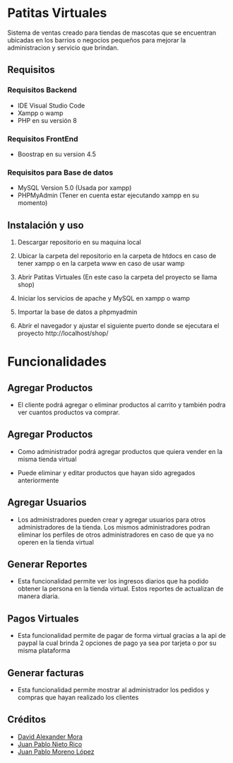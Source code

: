 # Patitas Virtuales

Sistema de ventas creado para tiendas de mascotas que se encuentran ubicadas en los barrios o negocios pequeños para mejorar la administracion y servicio que brindan.

## Requisitos

### Requisitos Backend

- IDE Visual Studio Code
- Xampp o wamp
- PHP en su versión 8

### Requisitos FrontEnd

- Boostrap en su version 4.5

### Requisitos para Base de datos

- MySQL Version 5.0 (Usada por xampp)
- PHPMyAdmin (Tener en cuenta estar ejecutando xampp en su momento)

## Instalación y uso

1. Descargar repositorio en su maquina local

2. Ubicar la carpeta del repositorio en la carpeta de htdocs en caso de tener xampp o en la carpeta www en caso de usar wamp

3. Abrir Patitas Virtuales (En este caso la carpeta del proyecto se llama shop)

4. Iniciar los servicios de apache y MySQL en xampp o wamp

5. Importar la base de datos a phpmyadmin 

6. Abrir el navegador y ajustar el siguiente puerto donde se ejecutara el proyecto http://localhost/shop/

# Funcionalidades

## Agregar Productos

- El cliente podrá agregar o eliminar productos al carrito y también podra ver cuantos productos va comprar.

## Agregar Productos

- Como administrador podrá agregar productos que quiera vender en la misma tienda virtual

- Puede eliminar y editar productos que hayan sido agregados anteriormente

## Agregar Usuarios

- Los administradores pueden crear y agregar usuarios para otros administradores de la tienda. Los mismos administradores podran eliminar los perfiles de otros administradores en caso de que ya no operen en la tienda virtual

## Generar Reportes

- Esta funcionalidad permite ver los ingresos diarios que ha podido obtener la persona en la tienda virtual. Estos reportes de actualizan de manera diaria.

## Pagos Virtuales

- Esta funcionalidad permite de pagar de forma virtual gracias a la api de paypal la cual brinda 2 opciones de pago ya sea por tarjeta o por su misma plataforma

## Generar facturas

- Esta funcionalidad permite mostrar al administrador los pedidos y compras que hayan realizado los clientes

## Créditos

- [David Alexander Mora](https://github.com/David-Mora62)
- [Juan Pablo Nieto Rico](https://github.com/PabloNieto666)
- [Juan Pablo Moreno López](https://github.com/Moreno43)
